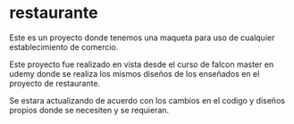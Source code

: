 # restaurante
Este es un proyecto donde tenemos una maqueta para uso de cualquier establecimiento de comercio.

Este proyecto fue realizado en vista desde el curso de falcon master en udemy donde se realiza los mismos diseños de los enseñados en el proyecto de restaurante.

Se estara actualizando de acuerdo con los cambios en el codigo y diseños propios donde se necesiten y se requieran.

